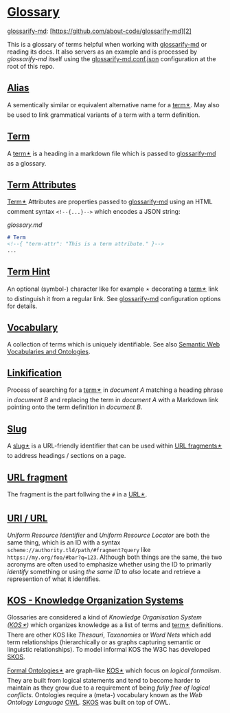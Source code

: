 # [Glossary](#glossary)

[glossarify-md][1]: [https://github.com/about-code/glossarify-md][2]

This is a glossary of terms helpful when working with [glossarify-md][1] or reading its docs. It also servers as an example and is processed by *glossarify-md* itself using the [glossarify-md.conf.json][3] configuration at the root of this repo.

## [Alias](#alias)

A sementically similar or equivalent alternative name for a [term🟉][4]. May also be used to link grammatical variants of a term with a term definition.

## [Term](#term)

A [term🟉][4] is a heading in a markdown file which is passed to [glossarify-md][1] as a glossary.

## [Term Attributes](#term-attributes)

<!--{ "aliases": "term attribute, term-attribute" }-->

[Term🟉][4] Attributes are properties passed to [glossarify-md][1] using an HTML comment syntax `<!--{...}-->` which encodes a JSON string:

*glossary.md*

```md
# Term
<!--{ "term-attr": "This is a term attribute." }-->
...
```

## [Term Hint](#term-hint)

<!--{ "aliases": "term hint, term-hint" }-->

An optional (symbol-) character like for example `🟉` decorating a [term🟉][4] link to distinguish it from a regular link.
See [glossarify-md][1] configuration options for details.

## [Vocabulary](#vocabulary)

<!--{ "aliases": "vocabularies, Formal Ontologies" }-->

[vocabularies]: https://www.w3.org/standards/semanticweb/ontology

A collection of terms which is uniquely identifiable. See also [Semantic Web Vocabularies and Ontologies][vocabularies].

## [Linkification](#linkification)

Process of searching for a [term🟉][4] in *document A* matching a heading phrase in
*document B* and replacing the term in *document A* with a Markdown link pointing
onto the term definition in *document B*.

## [Slug](#slug)

<!--{ "aliases": "slug, slugs" }-->

A [slug🟉][5] is a URL-friendly identifier that can be used within [URL fragments🟉][6] to address headings / sections on a page.

## [URL fragment](#url-fragment)

<!-- Aliases: URL fragments -->

The fragment is the part follwing the `#` in a [URL🟉][7].

## [URI / URL](#uri--url)

<!--{ "aliases": "URI, URL" }-->

*Uniform Resource Identifier* and *Uniform Resource Locator* are both the same thing, which is an ID with a syntax `scheme://authority.tld/path/#fragment?query` like `https://my.org/foo/#bar?q=123`. Although both things are the same, the two acronyms are often used to emphasize whether using the ID to primarily *identify* something or using *the same ID* to *also* locate and retrieve a represention of what it identifies.

## [KOS - Knowledge Organization Systems](#kos---knowledge-organization-systems)

<!--{ "aliases": "KOS, Knowledge Organization System" }-->

Glossaries are considered a kind of *Knowledge Organisation System ([KOS🟉][8])* which organizes knowledge as a list of terms and [term🟉][4] definitions. There are other KOS like *Thesauri*, *Taxonomies* or *Word Nets* which add term relationships (hierarchically or as graphs capturing semantic or linguistic relationships). To model informal KOS the W3C has developed [SKOS][9].

[Formal Ontologies🟉][10] are graph-like [KOS🟉][8] which focus on *logical formalism*. They are built from logical statements and tend to become harder to maintain as they grow due to a requirement of being *fully free of logical conflicts*. Ontologies require a (meta-) vocabulary known as the *Web Ontology Language* [OWL][11]. [SKOS][9] was built on top of OWL.

[1]: https://github.com/about-code/glossarify-md "This project."

[2]: https://github.com/about-code/glossarify-md

[3]: ../glossarify-md.conf.json

[4]: #term "A term is a heading in a markdown file which is passed to glossarify-md as a glossary."

[5]: #slug "A slug is a URL-friendly identifier that can be used within URL fragments to address headings / sections on a page."

[6]: #url-fragment "The fragment is the part follwing the # in a URL."

[7]: #uri--url "Uniform Resource Identifier and Uniform Resource Locator are both the same thing, which is an ID with a syntax scheme://authority.tld/path/#fragment?query like https://my.org/foo/#bar?q=123."

[8]: #kos---knowledge-organization-systems "Glossaries are considered a kind of Knowledge Organisation System (KOS) which organizes knowledge as a list of terms and term definitions."

[9]: http://w3.org/skos/ "With the Simple Knowledge Organization System (SKOS) the World Wide Web Consortium (W3C) has standardized a (meta-)vocabulary which is suited and intended for modeling Simple Knowledge Organization Systems such as Glossaries, Thesauri, Taxonomies or Word Nets."

[10]: #vocabulary "A collection of terms which is uniquely identifiable."

[11]: https://www.w3.org/TR/2012/REC-owl2-overview-20121211/ "Web Ontology Language."
